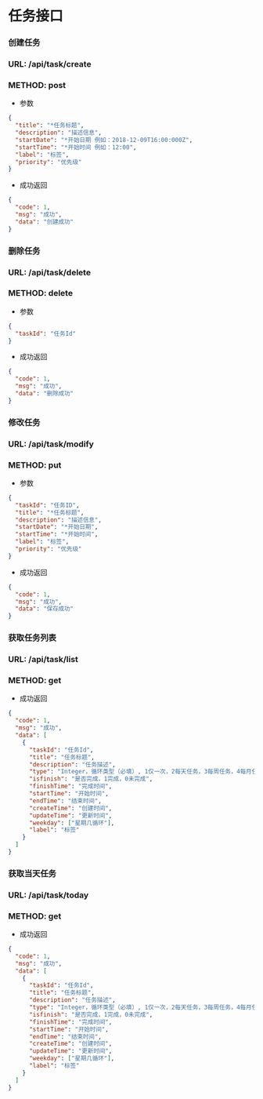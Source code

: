 # 任务接口

### 创建任务
### URL: /api/task/create
### METHOD: post
* 参数
```json
{
  "title": "*任务标题",
  "description": "描述信息",
  "startDate": "*开始日期 例如：2018-12-09T16:00:000Z",
  "startTime": "*开始时间 例如：12:00",
  "label": "标签",
  "priority": "优先级"
}
```

* 成功返回
```json
{
  "code": 1,
  "msg": "成功",
  "data": "创建成功"
}
```


### 删除任务
### URL: /api/task/delete
### METHOD: delete

* 参数
```json
{
  "taskId": "任务Id"
}
```

* 成功返回
```json
{
  "code": 1,
  "msg": "成功",
  "data": "删除成功"
}
```

### 修改任务
### URL: /api/task/modify
### METHOD: put

* 参数
```json
{
  "taskId": "任务ID",
  "title": "*任务标题",
  "description": "描述信息",
  "startDate": "*开始日期",
  "startTime": "*开始时间",
  "label": "标签",
  "priority": "优先级"
}
```

* 成功返回
```json
{
  "code": 1,
  "msg": "成功",
  "data": "保存成功"
}
```

### 获取任务列表
### URL: /api/task/list
### METHOD: get

* 成功返回

```json
{
  "code": 1,
  "msg": "成功",
  "data": [
    {
      "taskId": "任务Id",
      "title": "任务标题",
      "description": "任务描述",
      "type": "Integer，循环类型（必填）, 1仅一次，2每天任务，3每周任务，4每月任务",
      "isfinish": "是否完成，1完成，0未完成",
      "finishTime": "完成时间",
      "startTime": "开始时间",
      "endTime": "结束时间",
      "createTime": "创建时间",
      "updateTime": "更新时间",
      "weekday": ["星期几循环"],
      "label": "标签"
    }
  ]
}
```

### 获取当天任务
### URL: /api/task/today
### METHOD: get
* 成功返回
```json
{
  "code": 1,
  "msg": "成功",
  "data": [
    {
      "taskId": "任务Id",
      "title": "任务标题",
      "description": "任务描述",
      "type": "Integer，循环类型（必填）, 1仅一次，2每天任务，3每周任务，4每月任务",
      "isfinish": "是否完成，1完成，0未完成",
      "finishTime": "完成时间",
      "startTime": "开始时间",
      "endTime": "结束时间",
      "createTime": "创建时间",
      "updateTime": "更新时间",
      "weekday": ["星期几循环"],
      "label": "标签"
    }
  ]
}
```

